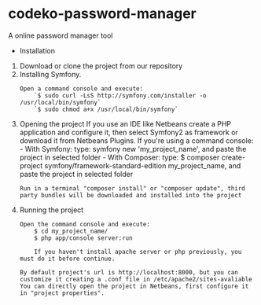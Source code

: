 # codeko-password-manager
A online password manager tool

- Installation
<ol>
<li>
Download or clone the project from our repository
</li>
<li>
Installing Symfony.

    Open a command console and execute: 
        `$ sudo curl -LsS http://symfony.com/installer -o /usr/local/bin/symfony`
        `$ sudo chmod a+x /usr/local/bin/symfony`
</li>
<li>
Opening the project
    If you use an IDE like Netbeans create a PHP application and configure it, then select Symfony2 as framework or download it from Netbeans Plugins.
    If you're using a command console: 
        - With Symfony:
            type: symfony new 'my_project_name', and paste the project in selected folder
        - With Composer:
            type: $ composer create-project symfony/framework-standard-edition my_project_name, and paste the project in selected folder
    
    Run in a terminal "composer install" or "composer update", third party bundles will be downloaded and installed into the project
</li>
<li>
Running the project

    Open the command console and execute:
        $ cd my_project_name/
        $ php app/console server:run

        If you haven't install apache server or php previously, you must do it before continue.
    
    By default project's url is http://localhost:8000, but you can customize it creating a .conf file in /etc/apache2/sites-avaliable 
    You can directly open the project in Netbeans, first configure it in "project properties". 
</li>
</ol>